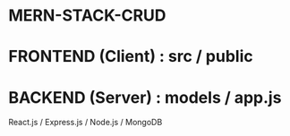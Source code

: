 # MERN-STACK-CRUD
# FRONTEND (Client) : src / public 
# BACKEND (Server)  : models / app.js
React.js / Express.js / Node.js / MongoDB
